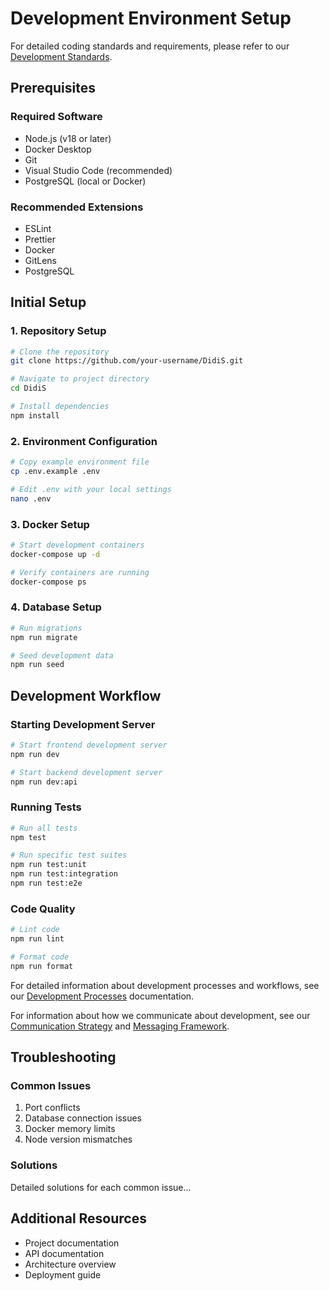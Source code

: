 # Development Environment Setup

For detailed coding standards and requirements, please refer to our [Development Standards](../standards/README.md).

## Prerequisites

### Required Software
- Node.js (v18 or later)
- Docker Desktop
- Git
- Visual Studio Code (recommended)
- PostgreSQL (local or Docker)

### Recommended Extensions
- ESLint
- Prettier
- Docker
- GitLens
- PostgreSQL

## Initial Setup

### 1. Repository Setup
```bash
# Clone the repository
git clone https://github.com/your-username/DidiS.git

# Navigate to project directory
cd DidiS

# Install dependencies
npm install
```

### 2. Environment Configuration
```bash
# Copy example environment file
cp .env.example .env

# Edit .env with your local settings
nano .env
```

### 3. Docker Setup
```bash
# Start development containers
docker-compose up -d

# Verify containers are running
docker-compose ps
```

### 4. Database Setup
```bash
# Run migrations
npm run migrate

# Seed development data
npm run seed
```

## Development Workflow

### Starting Development Server
```bash
# Start frontend development server
npm run dev

# Start backend development server
npm run dev:api
```

### Running Tests
```bash
# Run all tests
npm test

# Run specific test suites
npm run test:unit
npm run test:integration
npm run test:e2e
```

### Code Quality
```bash
# Lint code
npm run lint

# Format code
npm run format
```

For detailed information about development processes and workflows, see our [Development Processes](../governance/PROCESSES.md) documentation.

For information about how we communicate about development, see our [Communication Strategy](../communication/README.md) and [Messaging Framework](../communication/MESSAGING_FRAMEWORK.md).

## Troubleshooting

### Common Issues
1. Port conflicts
2. Database connection issues
3. Docker memory limits
4. Node version mismatches

### Solutions
Detailed solutions for each common issue...

## Additional Resources
- Project documentation
- API documentation
- Architecture overview
- Deployment guide

